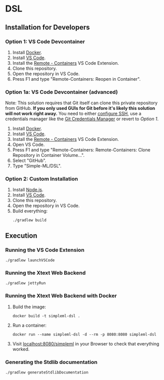 # DSL
## Installation for Developers

### Option 1: VS Code Devcontainer

1. Install [Docker](https://docs.docker.com/get-docker/).
1. Install [VS Code](https://code.visualstudio.com/).
1. Install the [Remote - Containers](https://marketplace.visualstudio.com/items?itemName=ms-vscode-remote.remote-containers) VS Code Extension.
1. Clone this repository.
1. Open the repository in VS Code.
1. Press F1 and type "Remote-Containers: Reopen in Container".

### Option 1a: VS Code Devcontainer (advanced)

Note: This solution requires that Git itself can clone this private repository from GitHub. **If you only used GUIs for Git before it's likely this solution will not work right away.** You need to either [configure SSH](https://docs.github.com/en/github/authenticating-to-github/connecting-to-github-with-ssh), use a credentials manager like the [Git Credentials Manager](https://github.com/microsoft/Git-Credential-Manager-Core) or revert to _Option 1_.

1. Install [Docker](https://docs.docker.com/get-docker/).
1. Install [VS Code](https://code.visualstudio.com/).
1. Install the [Remote - Containers](https://marketplace.visualstudio.com/items?itemName=ms-vscode-remote.remote-containers) VS Code Extension.
1. Open VS Code.
1. Press F1 and type "Remote-Containers: Remote-Containers: Clone Repository in Container Volume...".
1. Select "GitHub".
1. Type "Simple-ML/DSL".

### Option 2: Custom Installation

1. Install [Node.js](https://nodejs.org/en/).
1. Install [VS Code](https://code.visualstudio.com/).
1. Clone this repository.
1. Open the repository in VS Code.
1. Build everything:
    ```shell
    ./gradlew build
    ```

## Execution

### Running the VS Code Extension

```shell
./gradlew launchVSCode
```

### Running the Xtext Web Backend

```shell
./gradlew jettyRun
```

### Running the Xtext Web Backend with Docker

1. Build the image:
    ```shell
    docker build -t simpleml-dsl .
    ```
1. Run a container:
    ```shell
    docker run --name simpleml-dsl -d --rm -p 8080:8080 simpleml-dsl
    ```
1. Visit [localhost:8080/simpleml](http://localhost:8080/simpleml) in your Browser to check that everything worked.

### Generating the Stdlib documentation

```shell
./gradlew generateStdlibDocumentation
```
